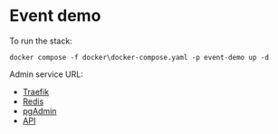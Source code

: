 Event demo
==========

To run the stack:

```shell
docker compose -f docker\docker-compose.yaml -p event-demo up -d
```

Admin service URL:
 - [Traefik](http://pgadmin.traefik.me/)
 - [Redis](http://pgadmin.traefik.me/)
 - [pgAdmin](http://pgadmin.traefik.me/)
 - [API](http://api.traefik.me/)
